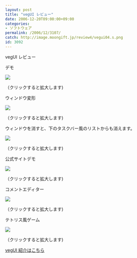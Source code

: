 ```yaml
---
layout: post
title: "vegUI レビュー"
date: 2006-12-20T09:00:00+09:00
categories:
- ソフトウェア
permalink: /2006/12/3107/
catch: http://image.moongift.jp/review4/vegui04.s.png
id: 3092
---
```

vegUI レビュー  
<!--more-->

デモ

  

[![](http://image.moongift.jp/review4/vegui01.s.png)](http://image.moongift.jp/review4/vegui01.png)  
  
（クリックすると拡大します)

  

ウィンドウ変形

  

[![](http://image.moongift.jp/review4/vegui02.s.png)](http://image.moongift.jp/review4/vegui02.png)  
  
（クリックすると拡大します)

  

ウィンドウを消すと、下のタスクバー風のリストからも消えます。

  

[![](http://image.moongift.jp/review4/vegui03.s.png)](http://image.moongift.jp/review4/vegui03.png)  
  
（クリックすると拡大します)

  

公式サイトデモ

  

[![](http://image.moongift.jp/review4/vegui04.s.png)](http://image.moongift.jp/review4/vegui04.png)  
  
（クリックすると拡大します)

  

コメントエディター

  

[![](http://image.moongift.jp/review4/vegui05.s.png)](http://image.moongift.jp/review4/vegui05.png)  
  
（クリックすると拡大します)

  

テトリス風ゲーム

  

[![](http://image.moongift.jp/review4/vegui06.s.png)](http://image.moongift.jp/review4/vegui06.png)  
  
（クリックすると拡大します)

  

[vegUI 紹介はこちら](http://oss.moongift.jp/intro/i-3103.html)

